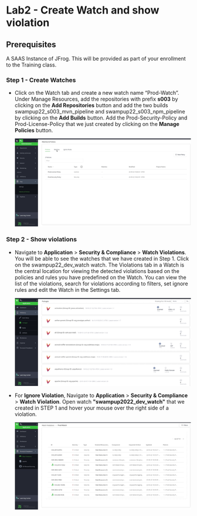 # Lab2 - Create Watch and show violation

## Prerequisites
A SAAS Instance of JFrog. This will be provided as part of your enrollment to the Training class.

### Step 1 - Create Watches

-  Click on the Watch tab and create a new watch name “Prod-Watch”. Under Manage Resources, add the repositories with prefix **s003** by clicking on the **Add Repositories** button and add the two builds swampup22_s003_mvn_pipeline and swampup22_s003_npm_pipeline by clicking on the **Add Builds** button. Add the Prod-Security-Policy and Prod-License-Policy that we just created by clicking on the **Manage Policies** button.

   ![New Watch](images/2-1.gif)

### Step 2 - Show violations

- Navigate to **Application** > **Security & Compliance** > **Watch Violations**. You will be able to see the watches that we have created in Step 1. Click on the swampup22_dev_watch watch. The Violations tab in a Watch is the central location for viewing the detected violations based on the policies and rules you have predefined on the Watch. You can view the list of the violations, search for violations according to filters, set ignore rules and edit the Watch in the Settings tab.

  ![New Watch](images/2-2.gif)

- For **Ignore Violation**, Navigate to **Application** > **Security & Compliance** > **Watch Violation**. Open watch **"swampup2022_dev_watch"** that we created in STEP 1 and hover your mouse over the right side of a violation. 

  ![New Watch](images/2-3.gif)
